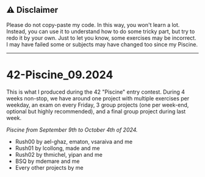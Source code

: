 ## :warning: Disclaimer

Please do not copy-paste my code. In this way, you won't learn a lot. Instead, you can use it to understand how to do some tricky part, but try to redo it by your own.
Just to let you know, some exercises may be incorrect. I may have failed some or subjects may have changed too since my Piscine.

---
# 42-Piscine_09.2024

This is what I produced during the 42 "Piscine" entry contest. During 4 weeks non-stop, we have around one project with multiple exercises per weekday, an exam on every Friday, 3 group projects (one per week-end, optional but highly recommended), and a final group project during last week.

_Piscine from September 9th to October 4th of 2024._

- Rush00 by ael-ghaz, ematon, vsaraiva and me
- Rush01 by lcollong, made and me
- Rush02 by thmichel, yipan and me
- BSQ by mdemare and me
- Every other projects by me
